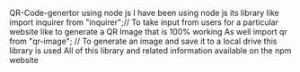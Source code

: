 QR-Code-genertor using node js
I have been using node js its library like 
import inquirer from "inquirer";// To take input from users for a particular website like to generate a QR Image that is 100% working 
As well
import qr from "qr-image"; // To generate an image and save it to a local drive this library is used
All of this library and related information available on the npm website 
